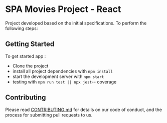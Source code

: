 # SPA Movies Project -  React

Project developed based on the initial specifications.
To perform the following steps:


## Getting Started

To get started app :

* Clone the project
* install all project dependencies with `npm install`
* start the development server with `npm start`
* testing with `npm run test || npx jest`-- coverage



## Contributing

Please read [CONTRIBUTING.md](CONTRIBUTING.md) for details on our code of conduct, and the process for submitting pull requests to us.